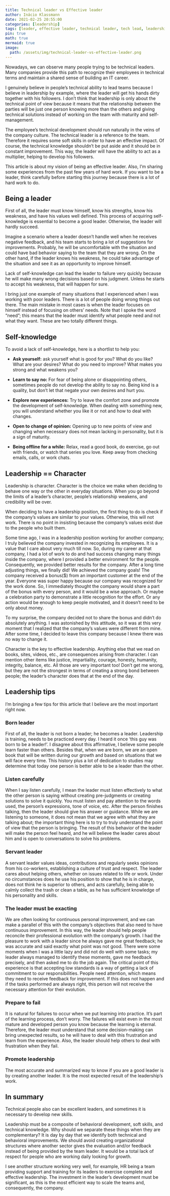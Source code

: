 ```yaml
---
title: Technical leader vs Effective leader
author: Inácio Klassmann
date: 2021-02-25 20:55:00
categories: [leadership]
tags: [leader, effective leader, technical leader, tech lead, leadership, skills]
pin: true
math: true
mermaid: true
image:
  path: /assets/img/technical-leader-vs-effective-leader.png
---
```


Nowadays, we can observe many people trying to be technical leaders. Many companies provide this path to recognize their employees in technical terms and maintain a shared sense of building an IT career.

I genuinely believe in people’s technical ability to lead teams because I believe in leadership by example, where the leader will get his hands dirty together with his followers. I don’t think that leadership is only about the technical point of view because it means that the relationship between the parties will be just one person knowing more than the others and giving technical solutions instead of working on the team with maturity and self-management.

The employee’s technical development should run naturally in the veins of the company culture. The technical leader is a reference to the team. Therefore it requires some soft skills in order to have an effective impact. Of course, the technical knowledge shouldn’t be put aside and it should be in constant improvement. This way, the leader will have the ability to act as a multiplier, helping to develop his followers.

This article is about my vision of being an effective leader. Also, I’m sharing some experiences from the past few years of hard work. If you want to be a leader, think carefully before starting this journey because there is a lot of hard work to do.

## Being a leader

First of all, the leader must know himself, know his strengths, know his weakness, and have his values well defined. This process of acquiring self-knowledge is essential to become a good leader. Otherwise, the leader will hardly succeed.

Imagine a scenario where a leader doesn’t handle well when he receives negative feedback, and his team starts to bring a lot of suggestions for improvements. Probably, he will be uncomfortable with the situation and could have bad behavior saying to the team that they are wrong. On the other hand, if the leader knows his weakness, he could take advantage of the situation and see it as an opportunity to improve himself.

Lack of self-knowledge can lead the leader to failure very quickly because he will make many wrong decisions based on his judgment. Unless he starts to accept his weakness, that will happen for sure.

I bring just one example of many situations that I experienced when I was working with poor leaders. There is a lot of people doing wrong things out there. The main mistake in most cases is when the leader focuses on himself instead of focusing on others’ needs. Note that I spoke the word “need”; this means that the leader must identify what people need and not what they want. These are two totally different things.

## Self-knowledge

To avoid a lack of self-knowledge, here is a shortlist to help you:

- **Ask yourself:** ask yourself what is good for you? What do you like? What are your desires? What do you need to improve? What makes you strong and what weakens you?

- **Learn to say no:** For fear of being alone or disappointing others, sometimes people do not develop the ability to say no. Being kind is a quality, but don’t let that negate your own desires and hurt you.

- **Explore new experiences:** Try to leave the comfort zone and promote the development of self-knowledge. When dealing with something new, you will understand whether you like it or not and how to deal with changes.

- **Open to change of opinion:** Opening up to new points of view and changing when necessary does not mean lacking in personality, but it is a sign of maturity.

- **Being offline for a while:** Relax, read a good book, do exercise, go out with friends, or watch that series you love. Keep away from checking emails, calls, or work chats.

## Leadership == Character

Leadership is character. Character is the choice we make when deciding to behave one way or the other in everyday situations. When you go beyond the limits of a leader’s character, people’s relationship weakens, and credibility will be over.

When deciding to have a leadership position, the first thing to do is check if the company’s values are similar to your values. Otherwise, this will not work. There is no point in insisting because the company’s values exist due to the people who built them.

Some time ago, I was in a leadership position working for another company; I truly believed the company invested in recognizing its employees. It is a value that I care about very much till now. So, during my career at that company, I had a lot of work to do and had success changing many things inside the company, where I provided a better environment for the people. Consequently, we provided better results for the company. After a long time adjusting things, we finally did! We achieved the company goals! The company received a bonus($) from an important customer at the end of the year. Everyone was super happy because our company was recognized for the work done. So, I immediately thought the company would share a part of the bonus with every person, and it would be a wise approach. Or maybe a celebration party to demonstrate a little recognition for the effort. Or any action would be enough to keep people motivated, and it doesn’t need to be only about money.

To my surprise, the company decided not to share the bonus and didn’t do absolutely anything. I was astonished by this attitude, so it was at this very moment that I realized that the company’s values were different from mine. After some time, I decided to leave this company because I knew there was no way to change it.

Character is the key to effective leadership. Anything else that we read on books, sites, videos, etc., are consequences arising from character. I can mention other items like justice, impartiality, courage, honesty, humanity, integrity, balance, etc. All those are very important too! Don’t get me wrong, but they are not the strongest in terms of creating a strong bond between people; the leader’s character does that at the end of the day.

## Leadership tips

I’m bringing a few tips for this article that I believe are the most important right now.

### Born leader

First of all, the leader is not born a leader; he becomes a leader. Leadership is training, needs to be practiced every day. I heard it once ‘this guy was born to be a leader!’. I disagree about this affirmative, I believe some people learn faster than others. Besides that, when we are born, we are an open book that will be written during our growth and based on situations that we will face every time. This history plus a lot of dedication to studies may determine that today one person is better able to be a leader than the other.

### Listen carefully

When I say listen carefully, I mean the leader must listen effectively to what the other person is saying without creating pre-judgments or creating solutions to solve it quickly. You must listen and pay attention to the words used, the person’s expressions, tone of voice, etc. After the person finishes talking, then the leader should give his answer or guidance. While we are listening to someone, it does not mean that we agree with what they are talking about; the important thing here is to try to truly understand the point of view that the person is bringing. The result of this behavior of the leader will make the person feel heard, and he will believe the leader cares about him and is open to conversations to solve his problems.

### Servant leader

A servant leader values ideas, contributions and regularly seeks opinions from his co-workers, establishing a culture of trust and respect. The leader cares about helping others, whether on issues related to life or work. Under no circumstances does he use his position to show that he is in charge, does not think he is superior to others, and acts carefully, being able to calmly collect the trash or clean a table, as he has sufficient knowledge of his personality and skills.

### The leader must be exacting

We are often looking for continuous personal improvement, and we can make a parallel of this with the company’s objectives that also need to have continuous improvement. In this way, the leader should help people reconcile their professional evolution with the company’s growth. I had the pleasure to work with a leader since he always gave me great feedback; he was accurate and said exactly what point was not good. There were some moments when I was a little lazy and did not do well with some tasks; my leader always managed to identify these moments, gave me feedback precisely, and then asked me to do the job again. The critical point of this experience is that accepting low standards is a way of getting a lack of commitment to our responsibilities. People need attention, which means they need to receive feedback for improvement. If this does not happen and if the tasks performed are always right, this person will not receive the necessary attention for their evolution.

### Prepare to fail

It is natural for failures to occur when we put learning into practice. It’s part of the learning process, don’t worry. The failures will exist even in the most mature and developed person you know because the learning is eternal. Therefore, the leader must understand that some decision-making can bring unexpected results, so he will have to deal with this frustration and learn from the experience. Also, the leader should help others to deal with frustration when they fail.

### Promote leadership

The most accurate and summarized way to know if you are a good leader is by creating another leader. It is the most expected result of the leadership’s work.

## In summary

Technical people also can be excellent leaders, and sometimes it is necessary to develop new skills.

Leadership must be a composite of behavioral development, soft skills, and technical knowledge. Why should we separate these things when they are complementary? It is day by day that we identify both technical and behavioral improvements. We should avoid creating organizational structures where another sector gives the evaluation and/or feedback instead of being provided by the team leader. It would be a total lack of respect for people who are working daily looking for growth.

I see another structure working very well, for example, HR being a team providing support and training for its leaders to exercise complete and effective leadership. The investment in the leader’s development must be significant, as this is the most efficient way to scale the teams and, consequently, the company.

